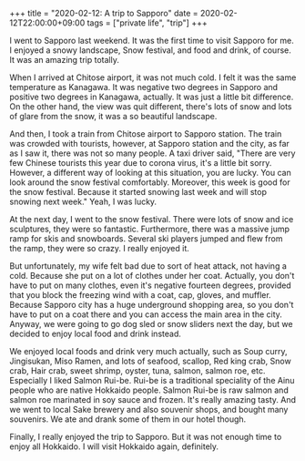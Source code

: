 +++
title =  "2020-02-12: A trip to Sapporo"
date = 2020-02-12T22:00:00+09:00
tags = ["private life", "trip"]
+++

I went to Sapporo last weekend.
It was the first time to visit Sapporo for me.
I enjoyed a snowy landscape, Snow festival, and food and drink, of course.
It was an amazing trip totally.

When I arrived at Chitose airport, it was not much cold.
I felt it was the same temperature as Kanagawa.
It was negative two degrees in Sapporo and positive two degrees in Kanagawa, actually.
It was just a little bit difference.
On the other hand, the view was quit different,
there's lots of snow and lots of glare from the snow,
it was a so beautiful landscape.

And then, I took a train from Chitose airport to Sapporo station.
The train was crowded with tourists, however, at Sapporo station and the city,
as far as I saw it, there was not so many people.
A taxi driver said,
"There are very few Chinese tourists this year due to corona virus, it's a little bit sorry.
 However, a different way of looking at this situation, you are lucky.
 You can look around the snow festival comfortably.
 Moreover, this week is good for the snow festival.
 Because it started snowing last week and will stop snowing next week."
Yeah, I was lucky. 

At the next day, I went to the snow festival.
There were lots of snow and ice sculptures, they were so fantastic.
Furthermore, there was a massive jump ramp for skis and snowboards.
Several ski players jumped and flew from the ramp, they were so crazy.
I really enjoyed it.

But unfortunately, my wife felt bad due to sort of heat attack, not having a cold.
Because she put on a lot of clothes under her coat.
Actually, you don't have to put on many clothes, even it's negative fourteen degrees,
provided that you block the freezing wind with a coat, cap, gloves, and muffler.
Because Sapporo city has a huge underground shopping area,
so you don't have to put on a coat there and you can access the main area in the city.
Anyway, we were going to go dog sled or snow sliders next the day,
but we decided to enjoy local food and drink instead.

We enjoyed local foods and drink very much actually,
such as Soup curry, Jingisukan, Miso Ramen,
and lots of seafood, scallop, Red king crab, Snow crab, Hair crab,
sweet shrimp, oyster, tuna, salmon, salmon roe, etc.
Especially I liked Salmon Rui-be.
Rui-be is a traditional speciality of the Ainu people who are native Hokkaido people.
Salmon Rui-be is raw salmon and salmon roe marinated in soy sauce and frozen.
It's really amazing tasty.
And we went to local Sake brewery and also souvenir shops, and bought many souvenirs.
We ate and drank some of them in our hotel though.

Finally, I really enjoyed the trip to Sapporo.
But it was not enough time to enjoy all Hokkaido.
I will visit Hokkaido again, definitely.
